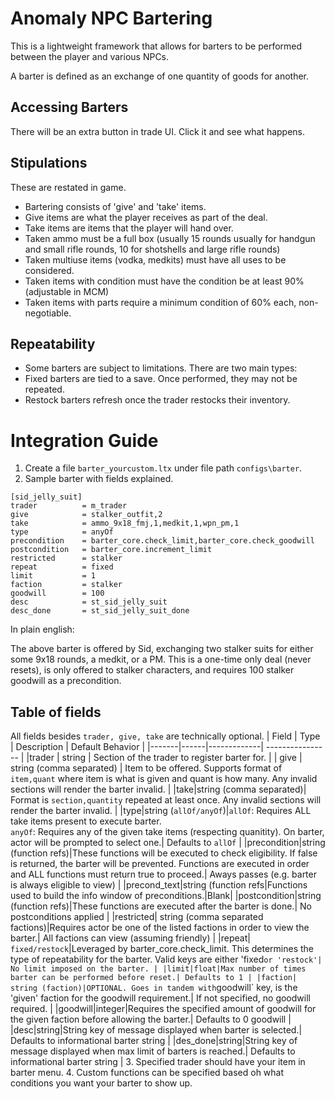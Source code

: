 # Anomaly NPC Bartering

This is a lightweight framework that allows for barters to be performed between the player and various NPCs.

A barter is defined as an exchange of one quantity of goods for another.

## Accessing Barters
There will be an extra button in trade UI. Click it and see what happens.

## Stipulations
These are restated in game.
- Bartering consists of 'give' and 'take' items.
- Give items are what the player receives as part of the deal.
- Take items are items that the player will hand over.
- Taken ammo must be a full box (usually 15 rounds usually for handgun and small rifle rounds, 10 for shotshells and large rifle rounds)
- Taken multiuse items (vodka, medkits) must have all uses to be considered.
- Taken items with condition must have the condition be at least 90% (adjustable in MCM)
- Taken items with parts require a minimum condition of 60% each, non-negotiable.

## Repeatability
- Some barters are subject to limitations. There are two main types:
- Fixed barters are tied to a save. Once performed, they may not be repeated.
- Restock barters refresh once the trader restocks their inventory.

# Integration Guide
1. Create a file `barter_yourcustom.ltx` under file path `configs\barter`.
2. Sample barter with fields explained.
```
[sid_jelly_suit]
trader          = m_trader 
give            = stalker_outfit,2
take            = ammo_9x18_fmj,1,medkit,1,wpn_pm,1
type            = anyOf
precondition    = barter_core.check_limit,barter_core.check_goodwill
postcondition   = barter_core.increment_limit
restricted      = stalker
repeat          = fixed
limit           = 1
faction         = stalker
goodwill        = 100
desc            = st_sid_jelly_suit
desc_done       = st_sid_jelly_suit_done
```
In plain english:

The above barter is offered by Sid, exchanging two stalker suits for either some 9x18 rounds, a medkit, or a PM. This is a one-time only deal (never resets), is only offered to stalker characters, and requires 100 stalker goodwill as a precondition.

## Table of fields 
All fields besides `trader, give, take` are technically optional.
| Field | Type | Description | Default Behavior |
|-------|------|-------------| ---------------- |
|trader | string | Section of the trader to register barter for. |
| give | string (comma separated) | Item to be offered. Supports format of `item,quant` where item is what is given and quant is how many. Any invalid sections will render the barter invalid. |
|take|string (comma separated)| Format is `section,quantity` repeated at least once. Any invalid sections will render the barter invalid. |
|type|string (`allOf/anyOf`)|`allOf`: Requires ALL take items present to execute barter. <br> `anyOf`: Requires any of the given take items (respecting quanitity). On barter, actor will be prompted to select one.| Defaults to `allOf` |
|precondition|string (function refs)|These functions will be executed to check eligibility. If false is returned, the barter will be prevented. Functions are executed in order and ALL functions must return true to proceed.| Aways passes (e.g. barter is always eligible to view) |
|precond_text|string (function refs|Functions used to build the info window of preconditions.|Blank|
|postcondition|string (function refs)|These functions are executed after the barter is done.| No postconditions applied |
|restricted| string (comma separated factions)|Requires actor be one of the listed factions in order to view the barter.| All factions can view (assuming friendly) |
|repeat| `fixed/restock`|Leveraged by barter_core.check_limit. This determines the type of repeatability for the barter. Valid keys are either 'fixed` or 'restock'| No limit imposed on the barter. |
|limit|float|Max number of times barter can be performed before reset.| Defaults to 1 |
|faction| string (faction)|OPTIONAL. Goes in tandem with `goodwill` key, is the 'given' faction for the goodwill requirement.| If not specified, no goodwill required. |
|goodwill|integer|Requires the specified amount of goodwill for the given faction before allowing the barter.| Defaults to 0 goodwill |
|desc|string|String key of message displayed when barter is selected.| Defaults to informational barter string |
|des_done|string|String key of message displayed when max limit of barters is reached.| Defaults to informational barter string | 
3. Specified trader should have your item in barter menu.
4. Custom functions can be specified based oh what conditions you want your barter to show up.
